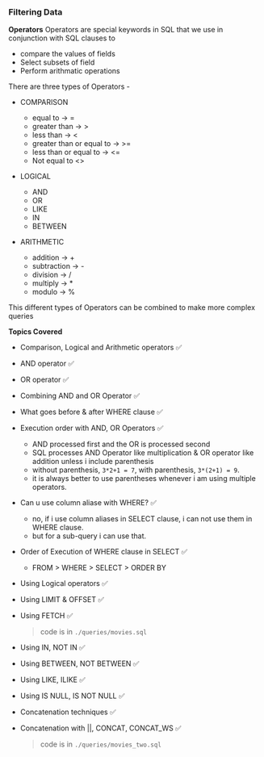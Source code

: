 ### Filtering Data

**Operators**
Operators are special keywords in SQL that we use in conjunction with SQL clauses to

- compare the values of fields
- Select subsets of field
- Perform arithmatic operations

There are three types of Operators -

- COMPARISON

  - equal to -> =
  - greater than -> >
  - less than -> <
  - greater than or equal to -> >=
  - less than or equal to -> <=
  - Not equal to <>

- LOGICAL

  - AND
  - OR
  - LIKE
  - IN
  - BETWEEN

- ARITHMETIC
  - addition -> +
  - subtraction -> -
  - division -> /
  - multiply -> \*
  - modulo -> %

This different types of Operators can be combined to make more complex queries

**Topics Covered**

- Comparison, Logical and Arithmetic operators ✅
- AND operator ✅
- OR operator ✅
- Combining AND and OR Operator ✅
- What goes before & after WHERE clause ✅
- Execution order with AND, OR Operators ✅

  - AND processed first and the OR is processed second
  - SQL processes AND Operator like multiplication & OR operator like addition unless i include parenthesis
  - without parenthesis, `3*2+1 = 7`, with parenthesis, `3*(2+1) = 9`.
  - it is always better to use parentheses whenever i am using multiple operators.

- Can u use column aliase with WHERE? ✅

  - no, if i use column aliases in SELECT clause, i can not use them in WHERE clause.
  - but for a sub-query i can use that.

- Order of Execution of WHERE clause in SELECT ✅

  - FROM > WHERE > SELECT > ORDER BY

- Using Logical operators ✅
- Using LIMIT & OFFSET ✅
- Using FETCH ✅

  > code is in `./queries/movies.sql`

- Using IN, NOT IN ✅
- Using BETWEEN, NOT BETWEEN ✅
- Using LIKE, ILIKE ✅
- Using IS NULL, IS NOT NULL ✅
- Concatenation techniques ✅
- Concatenation with ||, CONCAT, CONCAT_WS ✅

  > code is in `./queries/movies_two.sql`

